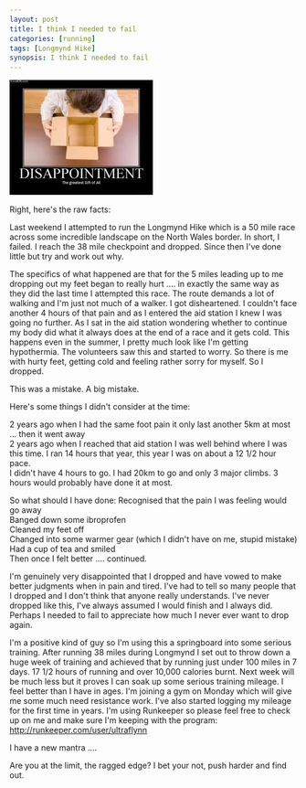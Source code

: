 ```yaml
---
layout: post
title: I think I needed to fail
categories: [running]
tags: [Longmynd Hike]
synopsis: I think I needed to fail
---
```

![Disappointment](/running/images/2012-10-13-needed-to-fail.jpg)

Right, here's the raw facts:

Last weekend I attempted to run the Longmynd Hike which is a 50 mile race across some incredible landscape on the North Wales border. In short, I failed. I reach the 38 mile checkpoint and dropped. Since then I've done little but try and work out why.

The specifics of what happened are that for the 5 miles leading up to me dropping out my feet began to really hurt .... in exactly the same way as they did the last time I attempted this race. The route demands a lot of walking and I'm just not much of a walker. I got disheartened. I couldn't face another 4 hours of that pain and as I entered the aid station I knew I was going no further. As I sat in the aid station wondering whether to continue my body did what it always does at the end of a race and it gets cold. This happens even in the summer, I pretty much look like I'm getting hypothermia. The volunteers saw this and started to worry. So there is me with hurty feet, getting cold and feeling rather sorry for myself. So I dropped.

This was a mistake. A big mistake.

Here's some things I didn't consider at the time:

2 years ago when I had the same foot pain it only last another 5km at most ... then it went away  
2 years ago when I reached that aid station I was well behind where I was this time. I ran 14 hours that year, this year I was on about a 12 1/2 hour pace.  
I didn't have 4 hours to go. I had 20km to go and only 3 major climbs. 3 hours would probably have done it at most.  

So what should I have done:
Recognised that the pain I was feeling would go away  
Banged down some ibroprofen  
Cleaned my feet off  
Changed into some warmer gear (which I didn't have on me, stupid mistake)  
Had a cup of tea and smiled  
Then once I felt better .... continued.

I'm genuinely very disappointed that I dropped and have vowed to make better judgments when in pain and tired. I've had to tell so many people that I dropped and I don't think that anyone really understands. I've never dropped like this, I've always assumed I would finish and I always did. Perhaps I needed to fail to appreciate how much I never ever want to drop again.

I'm a positive kind of guy so I'm using this a springboard into some serious training. After running 38 miles during Longmynd I set out to throw down a huge week of training and achieved that by running just under 100 miles in 7 days. 17 1/2 hours of running and over 10,000 calories burnt. Next week will be much less but it proves I can soak up some serious training mileage. I feel better than I have in ages. I'm joining a gym on Monday which will give me some much need resistance work. I've also started logging my mileage for the first time in years. I'm using Runkeeper so please feel free to check up on me and make sure I'm keeping with the program: http://runkeeper.com/user/ultraflynn

I have a new mantra ....

Are you at the limit, the ragged edge? I bet your not, push harder and find out.